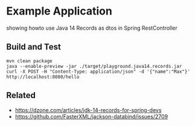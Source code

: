 # Example Application 
showing howto use Java 14 Records as dtos in Spring RestController 

## Build and Test
```
mvn clean package
java --enable-preview -jar ./target/playground.java14.records.jar
curl -X POST -H "Content-Type: application/json" -d '{"name":"Max"}' http://localhost:8080/hello 
```

## Related
* https://dzone.com/articles/jdk-14-records-for-spring-devs
* https://github.com/FasterXML/jackson-databind/issues/2709